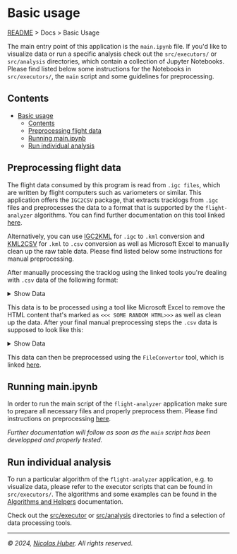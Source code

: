 # Basic usage

[README](/README.md) > Docs > Basic Usage

The main entry point of this application is the `main.ipynb` file. If you'd like to visualize data or run a specific analysis check out the `src/executors/` or `src/analysis` directories, which contain a collection of Jupyter Notebooks. Please find listed below some instructions for the Notebooks in `src/executors/`, the `main` script and some guidelines for preprocessing.

## Contents

- [Basic usage](#basic-usage)
  - [Contents](#contents)
  - [Preprocessing flight data](#preprocessing-flight-data)
  - [Running main.ipynb](#running-mainipynb)
  - [Run individual analysis](#run-individual-analysis)


## Preprocessing flight data

The flight data consumed by this program is read from `.igc files`, which are written by flight computers such as variometers or similar. This application offers the `IGC2CSV` package, that extracts tracklogs from `.igc` files and preprocesses the data to a format that is supported by the `flight-analyzer` algorithms. You can find further documentation on this tool linked [here](/docs/documentation/algorithms-and-helpers.md#igc2csv).

Alternatively, you can use [IGC2KML](https://igc2kml.com/) for `.igc` to `.kml` conversion and [KML2CSV](https://products.aspose.app/gis/conversion/kml-to-csv) for `.kml` to `.csv` conversion as well as Microsoft Excel to manually clean up the raw table data. Please find listed below some instructions for manual preprocessing.

After manually processing the tracklog using the linked tools you're dealing with `.csv` data of the following format: 

<details>
<summary>Show Data</summary>

```txt
name,description,altitudeMode,visibility,tessellate,WKT
<<< SOME RANDOM HTML>>>
"12:25:30 0m 5kmh 0m/s 0km",,"clampToGround",,"true","LINESTRING Z (7.530683 46.213083 2612, 7.5307 46.213083 2612)"
"12:25:31 1m 0kmh +1m/s 0km",,"clampToGround",,"true","LINESTRING Z (7.5307 46.213083 2612, 7.5307 46.213083 2612)"
...
```
</details>

This data is to be processed using a tool like Microsoft Excel to remove the HTML content that's marked as `<<< SOME RANDOM HTML>>>` as well as clean up the data. After your final manual preprocessing steps the `.csv` data is supposed to look like this:

<details>
<summary>Show Data</summary>

```txt
name,description,altitudeMode,visibility,tessellate,WKT
12:25:30 0m 5kmh 0m/s 0km,,clampToGround,,TRUE,"LINESTRING Z (7.530683 46.213083 2612, 7.5307 46.213083 2612)"
12:25:31 1m 0kmh +1m/s 0km,,clampToGround,,TRUE,"LINESTRING Z (7.5307 46.213083 2612, 7.5307 46.213083 2612)"
```

</details>

This data can then be preprocessed using the `FileConvertor` tool, which is linked [here](/src/helpers/file_convertor.py).

## Running main.ipynb

In order to run the main script of the `flight-analyzer` application make sure to prepare all necessary files and properly preprocess them. Please find instructions on preprocessing [here](#preprocessing-flight-data).

_Further documentation will follow as soon as the `main` script has been developped and properly tested._

## Run individual analysis

To run a particular algorithm of the `flight-analyzer` application, e.g. to visualize data, please refer to the executor scripts that can be found in `src/executors/`. The algorithms and some examples can be found in the [Algorithms and Helpers](/docs/documentation/algorithms-and-helpers.md) documentation.

Check out the [src/executor](/src/executor/) or [src/analysis](/src/analysis/) directories to find a selection of data processing tools. 

---

_© 2024, [Nicolas Huber](https://nicolas-huber.ch). All rights reserved._